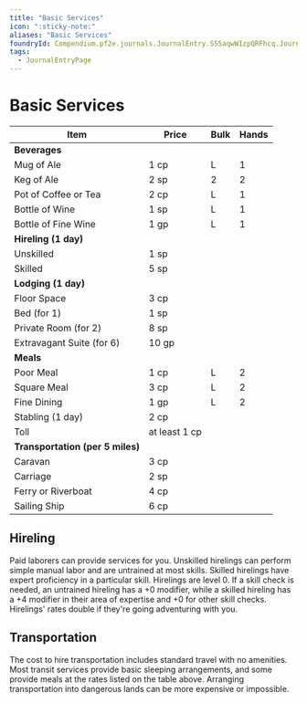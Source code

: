```yaml
---
title: "Basic Services"
icon: ":sticky-note:"
aliases: "Basic Services"
foundryId: Compendium.pf2e.journals.JournalEntry.S55aqwWIzpQRFhcq.JournalEntryPage.FzzMt7ybWy03D9qZ
tags:
  - JournalEntryPage
---
```


# Basic Services
  

| **Item** | **Price** | **Bulk** | **Hands** |
| --- | --- | --- | --- |
| **Beverages** |  |  |  |
| Mug of Ale | 1 cp | L | 1 |
| Keg of Ale | 2 sp | 2 | 2 |
| Pot of Coffee or Tea | 2 cp | L | 1 |
| Bottle of Wine | 1 sp | L | 1 |
| Bottle of Fine Wine | 1 gp | L | 1 |
| **Hireling (1 day)** |  |  |  |
| Unskilled | 1 sp |  |  |
| Skilled | 5 sp |  |  |
| **Lodging (1 day)** |  |  |  |
| Floor Space | 3 cp |  |  |
| Bed (for 1) | 1 sp |  |  |
| Private Room (for 2) | 8 sp |  |  |
| Extravagant Suite (for 6) | 10 gp |  |  |
| **Meals** |  |  |  |
| Poor Meal | 1 cp | L | 2 |
| Square Meal | 3 cp | L | 2 |
| Fine Dining | 1 gp | L | 2 |
| Stabling (1 day) | 2 cp |  |  |
| Toll | at least 1 cp |  |  |
| **Transportation (per 5 miles)** |  |  |  |
| Caravan | 3 cp |  |  |
| Carriage | 2 sp |  |  |
| Ferry or Riverboat | 4 cp |  |  |
| Sailing Ship | 6 cp |  |  |

## Hireling

Paid laborers can provide services for you. Unskilled hirelings can perform simple manual labor and are untrained at most skills. Skilled hirelings have expert proficiency in a particular skill. Hirelings are level 0. If a skill check is needed, an untrained hireling has a +0 modifier, while a skilled hireling has a +4 modifier in their area of expertise and +0 for other skill checks. Hirelings' rates double if they're going adventuring with you.

## Transportation

The cost to hire transportation includes standard travel with no amenities. Most transit services provide basic sleeping arrangements, and some provide meals at the rates listed on the table above. Arranging transportation into dangerous lands can be more expensive or impossible.